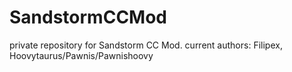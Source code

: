 # SandstormCCMod
private repository for Sandstorm CC Mod. current authors: Filipex, Hoovytaurus/Pawnis/Pawnishoovy
